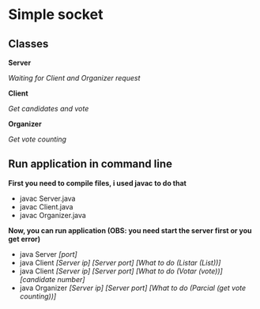 # Simple socket 

## Classes

**Server**

*Waiting for Client and Organizer request*

**Client**

*Get candidates and vote*

**Organizer**

*Get vote counting*

## Run application in command line

**First you need to compile files, i used javac to do that**

- javac Server.java
- javac Client.java
- javac Organizer.java
	
**Now, you can run application (OBS: you need start the server first or you get error)**

- java Server *[port]*
- java Client *[Server ip]* *[Server port]* *[What to do (Listar (List))]*
- java Client *[Server ip]* *[Server port]* *[What to do (Votar (vote))]* *[candidate number]*
- java Organizer *[Server ip]* *[Server port]* *[What to do (Parcial (get vote counting))]*
